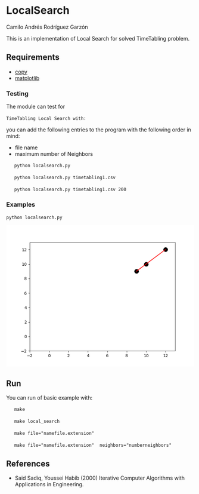 # LocalSearch

Camilo Andrés Rodríguez Garzón

This is an implementation of Local Search for solved TimeTabling problem.

Requirements
------------
- [copy](https://docs.python.org/2/library/copy.html)
- [matplotlib](https://matplotlib.org/)

### Testing

The module can test for

`TimeTabling Local Search with:`

you can add the following entries to the program with the following order in mind:

* file name
* maximum number of Neighbors

```
   python localsearch.py

   python localsearch.py timetabling1.csv

   python localsearch.py timetabling1.csv 200
```

### Examples
```
python localsearch.py
```

![alt text](https://github.com/camilorodriguezga/LocalSearch/blob/master/img/out.png)

Run
-------

You can run of basic example with:

```
   make
   
   make local_search

   make file="namefile.extension"

   make file="namefile.extension"  neighbors="numberneighbors"

```

References
-----------

*  Said Sadiq, Youssei Habib (2000) Iterative Computer Algorithms with Applications in Engineering.
